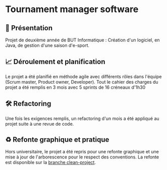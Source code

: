 # Tournament manager software

## 🎯 Présentation
Projet de deuxième année de BUT Informatique : Création d'un logiciel, en Java, de gestion d'une saison d'e-sport.

## 📈 Déroulement et planification
Le projet a été planifié en méthode agile avec différents rôles dans l'équipe (Scrum master, Product owner, Developer).
Tout le cahier des charges du projet a été remplis en 3 mois avec 5 sprints de 16 créneaux d'1h30

## 🛠️ Refactoring
Une fois les exigences remplis, un refactoring d'un mois a été appliqué au projet suite à une revue de code.

## ♻️ Refonte graphique et pratique
Hors universitaire, le projet a été repris pour une refonte graphique et une mise à jour de l'arborescence pour le respect des conventions.
La refonte est disponible sur la [branche clean-project](https://github.com/enzolouis/tournament-manager-software/tree/1-clean-project).
